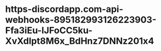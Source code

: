# https-discordapp.com-api-webhooks-895182993126223903-Ffa3iEu-lJFoCC5ku-XvXdlpt8M6x_BdHnz7DNNz201x4
